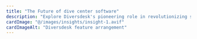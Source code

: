 ```yaml
---
title: "The Future of dive center software"
description: "Explore Diversdesk's pioneering role in revolutionizing software through advanced methodologies and innovative solutions."
cardImage: "@/images/insights/insight-1.avif"
cardImageAlt: "Diversdesk feature arrangement"
---
```


